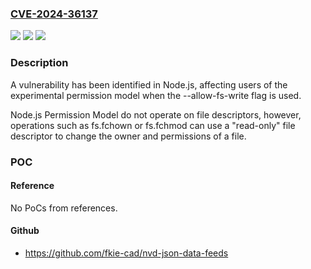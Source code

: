 ### [CVE-2024-36137](https://cve.mitre.org/cgi-bin/cvename.cgi?name=CVE-2024-36137)
![](https://img.shields.io/static/v1?label=Product&message=node&color=blue)
![](https://img.shields.io/static/v1?label=Version&message=20.15.0%3C%3D%2020.15.0%20&color=brighgreen)
![](https://img.shields.io/static/v1?label=Vulnerability&message=n%2Fa&color=brighgreen)

### Description

A vulnerability has been identified in Node.js, affecting users of the experimental permission model when the --allow-fs-write flag is used.Node.js Permission Model do not operate on file descriptors, however, operations such as fs.fchown or fs.fchmod can use a "read-only" file descriptor to change the owner and permissions of a file.

### POC

#### Reference
No PoCs from references.

#### Github
- https://github.com/fkie-cad/nvd-json-data-feeds

